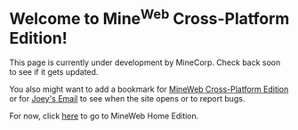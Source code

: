 # Welcome to Mine<sup>Web</sup> Cross-Platform Edition!
This page is currently under development by MineCorp. Check back soon to see if it gets updated.

You also might want to add a bookmark for [MineWeb Cross-Platform Edition](https://jojomoore2007.github.io) or for [Joey's Email](mailto:jojo62815@gmail.com) to see when the site opens or to report bugs.

For now, click [here](https://jojo62815.wixsite.com/mineweb-beta) to go to MineWeb Home Edition.

